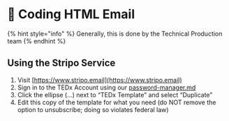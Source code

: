 # 🎨 Coding HTML Email

{% hint style="info" %}
Generally, this is done by the Technical Production team
{% endhint %}

## Using the Stripo Service

1. Visit [https://www.stripo.email](https://www.stripo.email)
2. Sign in to the TEDx Account using our [password-manager.md](../../member-onboarding/our-accounts/password-manager.md "mention")
3. Click the ellipse (…) next to “TEDx Template” and select “Duplicate”
4. Edit this copy of the template for what you need (do NOT remove the option to unsubscribe; doing so violates federal law)

